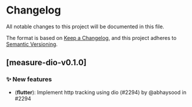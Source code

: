 # Changelog

All notable changes to this project will be documented in this file.

The format is based on [Keep a Changelog](https://keepachangelog.com/en/1.0.0/),
and this project adheres to [Semantic Versioning](https://semver.org/spec/v2.0.0.html).

## [measure-dio-v0.1.0]

### :sparkles: New features

- (**flutter**): Implement http tracking using dio (#2294) by @abhaysood in #2294
